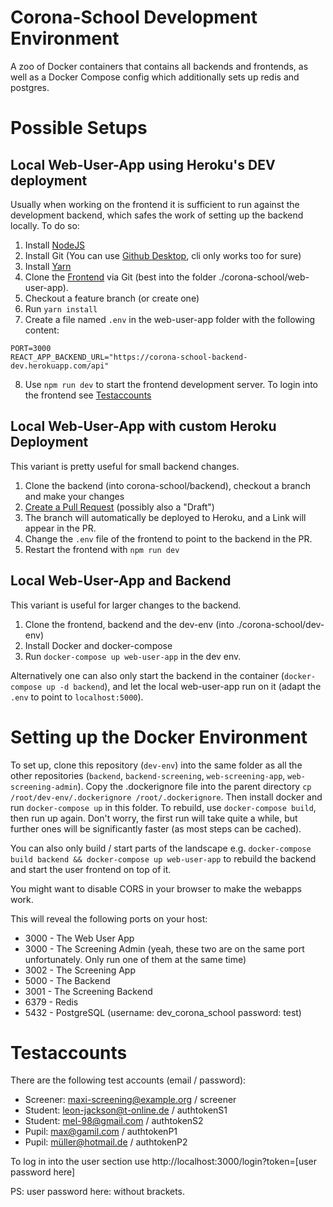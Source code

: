 # Corona-School Development Environment

A zoo of Docker containers that contains all backends and frontends,
as well as a Docker Compose config which additionally sets up redis and postgres.

# Possible Setups

## Local Web-User-App using Heroku's DEV deployment

Usually when working on the frontend it is sufficient to run against the development backend, which safes the work of setting up the backend locally. To do so:

1. Install [NodeJS](https://nodejs.org) 
2. Install Git (You can use [Github Desktop](https://desktop.github.com), cli only works too for sure)
3. Install [Yarn](https://yarnpkg.com/getting-started/install)
4. Clone the [Frontend](https://github.com/corona-school/web-user-app) via Git (best into the folder ./corona-school/web-user-app). 
5. Checkout a feature branch (or create one)
6. Run `yarn install`
7. Create a file named `.env` in the web-user-app folder with the following content:

```env
PORT=3000
REACT_APP_BACKEND_URL="https://corona-school-backend-dev.herokuapp.com/api"
```

8. Use `npm run dev` to start the frontend development server. To login into the frontend see [Testaccounts](#testaccounts)

## Local Web-User-App with custom Heroku Deployment

This variant is pretty useful for small backend changes. 

1. Clone the backend (into corona-school/backend), checkout a branch and make your changes
2. [Create a Pull Request](https://github.com/corona-school/backend/pulls) (possibly also a "Draft")
3. The branch will automatically be deployed to Heroku, and a Link will appear in the PR.
4. Change the `.env` file of the frontend to point to the backend in the PR.
5. Restart the frontend with `npm run dev`

## Local Web-User-App and Backend

This variant is useful for larger changes to the backend.

1. Clone the frontend, backend and the dev-env (into ./corona-school/dev-env)
2. Install Docker and docker-compose
3. Run `docker-compose up web-user-app` in the dev env.

Alternatively one can also only start the backend in the container (`docker-compose up -d backend`), and let the local web-user-app run on it (adapt the `.env` to point to `localhost:5000`). 

# Setting up the Docker Environment

To set up, clone this repository (`dev-env`) into the same folder as all the other repositories (`backend`, `backend-screening`, `web-screening-app`, `web-screening-admin`). Copy the .dockerignore file into the parent directory `cp /root/dev-env/.dockerignore /root/.dockerignore`. Then install docker and run `docker-compose up` in this folder. To rebuild, use `docker-compose build`, then run up again. Don't worry, the first run will take quite a while, but further ones will be significantly faster (as most steps can be cached).

You can also only build / start parts of the landscape e.g. `docker-compose build backend && docker-compose up web-user-app` to rebuild the backend and start the user frontend on top of it.

You might want to disable CORS in your browser to make the webapps work.

This will reveal the following ports on your host:
- 3000 - The Web User App 
- 3000 - The Screening Admin (yeah, these two are on the same port unfortunately. Only run one of them at the same time)
- 3002 - The Screening App
- 5000 - The Backend
- 3001 - The Screening Backend
- 6379 - Redis 
- 5432 - PostgreSQL (username: dev_corona_school password: test)

# Testaccounts

There are the following test accounts (email / password):
- Screener: maxi-screening@example.org / screener
- Student: leon-jackson@t-online.de / authtokenS1
- Student: mel-98@gmail.com / authtokenS2
- Pupil: max@gamil.com / authtokenP1
- Pupil: müller@hotmail.de / authtokenP2

To log in into the user section use http://localhost:3000/login?token=[user password here]

PS: user password here: without brackets.  

